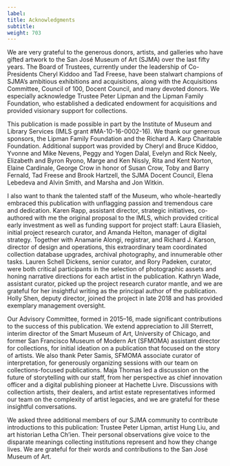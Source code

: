 ```yaml
---
label:
title: Acknowledgments
subtitle:
weight: 703
---
```


We are very grateful to the generous donors, artists, and galleries who have gifted artwork to the San José Museum of Art (SJMA) over the last fifty years. The Board of Trustees, currently under the leadership of Co-Presidents Cheryl Kiddoo and Tad Freese, have been stalwart champions of SJMA’s ambitious exhibitions and acquisitions, along with the Acquisitions Committee, Council of 100, Docent Council, and many devoted donors. We especially acknowledge Trustee Peter Lipman and the Lipman Family Foundation, who established a dedicated endowment for acquisitions and provided visionary support for collections.

This publication is made possible in part by the Institute of Museum and Library Services (IMLS grant \#MA-10-16-0002-16). We thank our generous sponsors, the Lipman Family Foundation and the Richard A. Karp Charitable Foundation. Additional support was provided by Cheryl and Bruce Kiddoo, Yvonne and Mike Nevens, Peggy and Yogen Dalal, Evelyn and Rick Neely, Elizabeth and Byron Ryono, Marge and Ken Nissly, Rita and Kent Norton, Elaine Cardinale, George Crow in honor of Susan Crow, Toby and Barry Fernald, Tad Freese and Brook Hartzell, the SJMA Docent Council, Elena Lebedeva and Alvin Smith, and Marsha and Jon Witkin.

I also want to thank the talented staff of the Museum, who whole-heartedly embraced this publication with unflagging passion and tremendous care and dedication. Karen Rapp, assistant director, strategic initiatives, co-authored with me the original proposal to the IMLS, which provided critical early investment as well as funding support for project staff: Laura Eliasieh, initial project research curator, and Amanda Helton, manager of digital strategy. Together with Anamarie Alongi, registrar, and Richard J. Karson, director of design and operations, this extraordinary team coordinated collection database upgrades, archival photography, and innumerable other tasks. Lauren Schell Dickens, senior curator, and Rory Padeken, curator, were both critical participants in the selection of photographic assets and honing narrative directions for each artist in the publication. Kathryn Wade, assistant curator, picked up the project research curator mantle, and we are grateful for her insightful writing as the principal author of the publication. Holly Shen, deputy director, joined the project in late 2018 and has provided exemplary management oversight.

Our Advisory Committee, formed in 2015–16, made significant contributions to the success of this publication. We extend appreciation to Jill Sterrett, interim director of the Smart Museum of Art, University of Chicago, and former San Francisco Museum of Modern Art (SFMOMA) assistant director for collections, for initial ideation on a publication that focused on the story of artists. We also thank Peter Samis, SFMOMA associate curator of interpretation, for generously organizing sessions with our team on collections-focused publications. Maja Thomas led a discussion on the future of storytelling with our staff, from her perspective as chief innovation officer and a digital publishing pioneer at Hachette Livre. Discussions with collection artists, their dealers, and artist estate representatives informed our team on the complexity of artist legacies, and we are grateful for these insightful conversations.

We asked three additional members of our SJMA community to contribute introductions to this publication: Trustee Peter Lipman, artist Hung Liu, and art historian Letha Ch’ien. Their personal observations give voice to the disparate meanings collecting institutions represent and how they change lives. We are grateful for their words and contributions to the San José Museum of Art.
